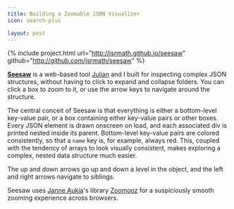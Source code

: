```yaml
---
title: Building a Zoomable JSON Visualizer
icon: search-plus

layout: post
---
```


{% include project.html 
   url="http://jsrmath.github.io/seesaw" 
   github="http://github.com/jsrmath/seesaw" %}

<!-- [<img src="/images/lindenmayer_thumbnail.png">](/lindenmayer) -->

**[Seesaw](http://jsrmath.github.io/seesaw/)** is a web-based tool
[Julian](http://julianrosenblum.com) and I built for inspecting complex JSON
structures, without having to click to expand and collapse folders. You can
click a box to zoom to it, or use the arrow keys to navigate around the
structure. 

The central conceit of Seesaw is that everything is either a bottom-level
key-value pair, or a box containing either key-value pairs or other boxes. Every
JSON element is drawn onscreen on load, and each associated div is printed
nested inside its parent. Bottom-level key-value pairs are colored consistently,
so that a `name` key is, for example, always red. This, coupled with the
tendency of arrays to look visually consistent, makes exploring a complex,
nested data structure much easier.

The up and down arrows go up and down a level in the object, and the left and
right arrows navigate to siblings.

Seesaw uses [Janne Aukia](http://www.simplicitydesign.fi/)'s library
[Zoomooz](http://jaukia.github.io/zoomooz/) for a suspiciously smooth zooming
experience across browsers. 

